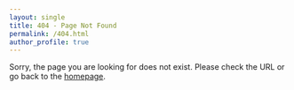 ```yaml
---
layout: single
title: 404 - Page Not Found
permalink: /404.html
author_profile: true
---
```


Sorry, the page you are looking for does not exist. Please check the URL or go back to the [homepage](/).